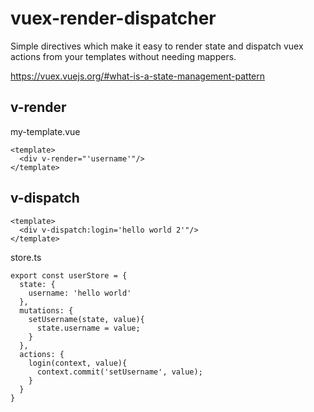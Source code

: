 # vuex-render-dispatcher
Simple directives which make it easy to render state and dispatch vuex actions from your templates without needing mappers.

https://vuex.vuejs.org/#what-is-a-state-management-pattern

## v-render
my-template.vue
```
<template>
  <div v-render="'username'"/>
</template>

```

## v-dispatch
```
<template>
  <div v-dispatch:login='hello world 2'"/>
</template>

```

store.ts
```
export const userStore = {
  state: {
    username: 'hello world'
  },
  mutations: {
    setUsername(state, value){
      state.username = value;
    }
  },
  actions: {
    login(context, value){
      context.commit('setUsername', value);
    }
  }
}
```


